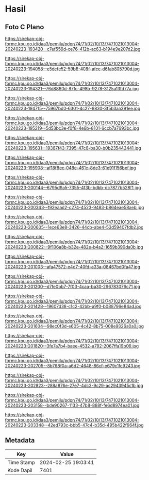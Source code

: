 # Hasil

## Foto C Plano

https://sirekap-obj-formc.kpu.go.id/daa3/pemilu/pdpr/74/71/02/10/13/7471021013004-20240223-193420--c7ef559d-ce76-412b-ac63-b194e9e207d2.jpg

https://sirekap-obj-formc.kpu.go.id/daa3/pemilu/pdpr/74/71/02/10/13/7471021013004-20240223-194058--e5dcfe52-59b8-408f-afce-d6fab805790d.jpg

https://sirekap-obj-formc.kpu.go.id/daa3/pemilu/pdpr/74/71/02/10/13/7471021013004-20240223-194321--76d8880d-87fc-498b-9278-3125a13fd77a.jpg

https://sirekap-obj-formc.kpu.go.id/daa3/pemilu/pdpr/74/71/02/10/13/7471021013004-20240223-194715--75967bd0-6301-4c27-8830-3f5b3aa391ee.jpg

https://sirekap-obj-formc.kpu.go.id/daa3/pemilu/pdpr/74/71/02/10/13/7471021013004-20240223-195219--5d53bc3e-f0f8-4e6b-8101-6ccb7a7693bc.jpg

https://sirekap-obj-formc.kpu.go.id/daa3/pemilu/pdpr/74/71/02/10/13/7471021013004-20240223-195631--19367f43-7395-47c6-ba30-b0b235443441.jpg

https://sirekap-obj-formc.kpu.go.id/daa3/pemilu/pdpr/74/71/02/10/13/7471021013004-20240223-195908--af18f8ec-048e-461c-8de3-61e91f156bef.jpg

https://sirekap-obj-formc.kpu.go.id/daa3/pemilu/pdpr/74/71/02/10/13/7471021013004-20240223-200144--6795d9a5-7355-4f3b-bdbb-dc7877b528f1.jpg

https://sirekap-obj-formc.kpu.go.id/daa3/pemilu/pdpr/74/71/02/10/13/7471021013004-20240223-200343--f92eaad2-c274-4523-9483-b864eae58aeb.jpg

https://sirekap-obj-formc.kpu.go.id/daa3/pemilu/pdpr/74/71/02/10/13/7471021013004-20240223-200605--1ece63e8-3426-44cb-abe4-53d59407fdb2.jpg

https://sirekap-obj-formc.kpu.go.id/daa3/pemilu/pdpr/74/71/02/10/13/7471021013004-20240223-200822--9f106a8b-b32e-482e-b4a2-1659b390da0b.jpg

https://sirekap-obj-formc.kpu.go.id/daa3/pemilu/pdpr/74/71/02/10/13/7471021013004-20240223-201003--afa47572-e4d7-40fd-a33a-08467bd0fa47.jpg

https://sirekap-obj-formc.kpu.go.id/daa3/pemilu/pdpr/74/71/02/10/13/7471021013004-20240223-201200--d7fe0bb7-7f03-4caa-ba30-296783076c71.jpg

https://sirekap-obj-formc.kpu.go.id/daa3/pemilu/pdpr/74/71/02/10/13/7471021013004-20240223-201428--19607d38-c1c2-42bb-a9f0-b088796e84ad.jpg

https://sirekap-obj-formc.kpu.go.id/daa3/pemilu/pdpr/74/71/02/10/13/7471021013004-20240223-201604--98ec0f3d-e605-4c42-8b75-008e9326a0a0.jpg

https://sirekap-obj-formc.kpu.go.id/daa3/pemilu/pdpr/74/71/02/10/13/7471021013004-20240223-201820--3fe7a7b4-baee-4532-a792-2067ffa19b09.jpg

https://sirekap-obj-formc.kpu.go.id/daa3/pemilu/pdpr/74/71/02/10/13/7471021013004-20240223-202705--8b768f0a-a6d2-4648-86cf-e679c1fc9243.jpg

https://sirekap-obj-formc.kpu.go.id/daa3/pemilu/pdpr/74/71/02/10/13/7471021013004-20240223-202823--288a876e-27e7-4dc3-9c29-ac2943945c1b.jpg

https://sirekap-obj-formc.kpu.go.id/daa3/pemilu/pdpr/74/71/02/10/13/7471021013004-20240223-203158--bde90267-1133-47b8-888f-fe6d8974ea01.jpg

https://sirekap-obj-formc.kpu.go.id/daa3/pemilu/pdpr/74/71/02/10/13/7471021013004-20240223-203348--42ed793c-bbb5-47c4-b35d-495b422f964f.jpg


## Metadata

| Key        | Value               |
| ---------- | ------------------- |
| Time Stamp | 2024-02-25 19:03:41 |
| Kode Dapil | 7401                |



